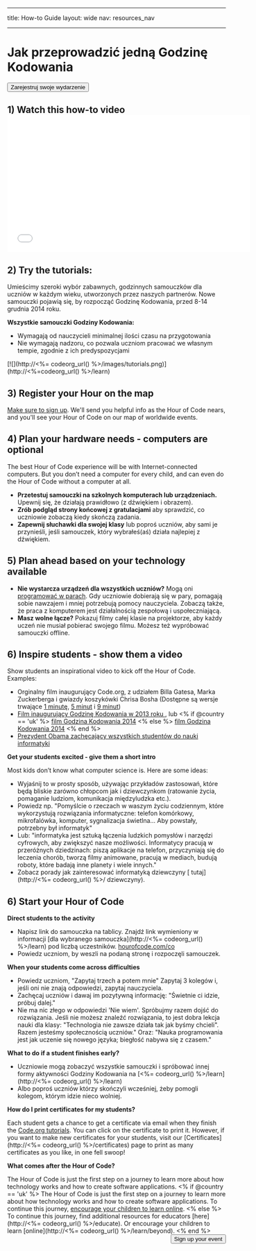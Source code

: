 * * *

title: How-to Guide layout: wide nav: resources_nav

* * *

<div class="row">
  <h1 class="col-sm-6">
    Jak przeprowadzić jedną Godzinę Kodowania
  </h1>
  
  <div class="col-sm-6 button-container centered">
    <a href="<%= hoc_uri('/#join') %>"><button class="signup-button">Zarejestruj swoje wydarzenie</button></a>
  </div>
</div>

## 1) Watch this how-to video <iframe width="560" height="315" src="//www.youtube.com/embed/tQeSke4hIds" frameborder="0" allowfullscreen></iframe>
## 2) Try the tutorials:

Umieścimy szeroki wybór zabawnych, godzinnych samouczków dla uczniów w każdym wieku, utworzonych przez naszych partnerów. Nowe samouczki pojawią się, by rozpocząć Godzinę Kodowania, przed 8-14 grudnia 2014 roku.

**Wszystkie samouczki Godziny Kodowania:**

  * Wymagają od nauczycieli minimalnej ilości czasu na przygotowania
  * Nie wymagają nadzoru, co pozwala uczniom pracować we własnym tempie, zgodnie z ich predyspozycjami

[![](http://<%= codeorg_url() %>/images/tutorials.png)](http://<%=codeorg_url() %>/learn)

## 3) Register your Hour on the map

[Make sure to sign up](<%= hoc_uri('/') %>). We'll send you helpful info as the Hour of Code nears, and you'll see your Hour of Code on our map of worldwide events.

## 4) Plan your hardware needs - computers are optional

The best Hour of Code experience will be with Internet-connected computers. But you don’t need a computer for every child, and can even do the Hour of Code without a computer at all.

  * **Przetestuj samouczki na szkolnych komputerach lub urządzeniach.** Upewnij się, że działają prawidłowo (z dźwiękiem i obrazem).
  * **Zrób podgląd strony końcowej z gratulacjami** aby sprawdzić, co uczniowie zobaczą kiedy skończą zadania. 
  * **Zapewnij słuchawki dla swojej klasy** lub poproś uczniów, aby sami je przynieśli, jeśli samouczek, który wybrałeś(aś) działa najlepiej z dźwiękiem.

## 5) Plan ahead based on your technology available

  * **Nie wystarcza urządzeń dla wszystkich uczniów?** Mogą oni [programować w parach](http://www.ncwit.org/resources/pair-programming-box-power-collaborative-learning). Gdy uczniowie dobierają się w pary, pomagają sobie nawzajem i mniej potrzebują pomocy nauczyciela. Zobaczą także, że praca z komputerem jest działalnością zespołową i uspołeczniającą.
  * **Masz wolne łącze?** Pokazuj filmy całej klasie na projektorze, aby każdy uczeń nie musiał pobierać swojego filmu. Możesz też wypróbować samouczki offline.

## 6) Inspire students - show them a video

Show students an inspirational video to kick off the Hour of Code. Examples:

  * Orginalny film inaugurujący Code.org, z udziałem Billa Gatesa, Marka Zuckerberga i gwiazdy koszykówki Chrisa Bosha (Dostępne są wersje trwające [1 minutę](https://www.youtube.com/watch?v=qYZF6oIZtfc), [5 minut](https://www.youtube.com/watch?v=nKIu9yen5nc) i [9 minut](https://www.youtube.com/watch?v=dU1xS07N-FA))
  * [Film inaugurujący Godzinę Kodowania w 2013 roku ](https://www.youtube.com/watch?v=FC5FbmsH4fw), lub <% if @country == 'uk' %> [film Godzina Kodowania 2014](https://www.youtube.com/watch?v=96B5-JGA9EQ) <% else %> [film Godzina Kodowania 2014](https://www.youtube.com/watch?v=rH7AjDMz_dc&index=2&list=PLzdnOPI1iJNe1WmdkMG-Ca8cLQpdEAL7Q) <% end %>
  * [Prezydent Obama zachęcający wszystkich studentów do nauki informatyki](https://www.youtube.com/watch?v=6XvmhE1J9PY)

**Get your students excited - give them a short intro**

Most kids don’t know what computer science is. Here are some ideas:

  * Wyjaśnij to w prosty sposób, używając przykładów zastosowań, które będą bliskie zarówno chłopcom jak i dziewczynkom (ratowanie życia, pomaganie ludziom, komunikacja międzyludzka etc.).
  * Powiedz np. "Pomyślcie o rzeczach w waszym życiu codziennym, które wykorzystują rozwiązania informatyczne: telefon komórkowy, mikrofalówka, komputer, sygnalizacja świetlna... Aby powstały, potrzebny był informatyk"
  * Lub: "informatyka jest sztuką łączenia ludzkich pomysłów i narzędzi cyfrowych, aby zwiększyć nasze możliwości. Informatycy pracują w przeróżnych dziedzinach: piszą aplikacje na telefon, przyczyniają się do leczenia chorób, tworzą filmy animowane, pracują w mediach, budują roboty, które badają inne planety i wiele innych."
  * Zobacz porady jak zainteresować informatyką dziewczyny [ tutaj](http://<%= codeorg_url() %>/ dziewczyny). 

## 6) Start your Hour of Code

**Direct students to the activity**

  * Napisz link do samouczka na tablicy. Znajdź link wymieniony w informacji [dla wybranego samouczka](http://<%= codeorg_url() %>/learn) pod liczbą uczestników. [hourofcode.com/co](http://hourofcode.com/co)
  * Powiedz uczniom, by weszli na podaną stronę i rozpoczęli samouczek.

**When your students come across difficulties**

  * Powiedz uczniom, "Zapytaj trzech a potem mnie" Zapytaj 3 kolegów i, jeśli oni nie znają odpowiedzi, zapytaj nauczyciela.
  * Zachęcaj uczniów i dawaj im pozytywną informację: "Świetnie ci idzie, próbuj dalej."
  * Nie ma nic złego w odpowiedzi 'Nie wiem'. Spróbujmy razem dojść do rozwiązania. Jeśli nie możesz znaleźć rozwiązania, to jest dobra lekcja nauki dla klasy: "Technologia nie zawsze działa tak jak byśmy chcieli". Razem jesteśmy społecznością uczniów." Oraz: "Nauka programowania jest jak uczenie się nowego języka; biegłość nabywa się z czasem."

**What to do if a student finishes early?**

  * Uczniowie mogą zobaczyć wszystkie samouczki i spróbować innej formy aktywności Godziny Kodowania na [<%= codeorg_url() %>/learn](http://<%= codeorg_url() %>/learn)
  * Albo poproś uczniów którzy skończyli wcześniej, żeby pomogli kolegom, którym idzie nieco wolniej.

**How do I print certificates for my students?**

Each student gets a chance to get a certificate via email when they finish the [Code.org tutorials](http://studio.code.org). You can click on the certificate to print it. However, if you want to make new certificates for your students, visit our [Certificates](http://<%= codeorg_url() %>/certificates) page to print as many certificates as you like, in one fell swoop!

**What comes after the Hour of Code?**

The Hour of Code is just the first step on a journey to learn more about how technology works and how to create software applications. <% if @country == 'uk' %> The Hour of Code is just the first step on a journey to learn more about how technology works and how to create software applications. To continue this journey, [encourage your children to learn online](http://uk.code.org/learn/beyond). <% else %> To continue this journey, find additional resources for educators [here](http://<%= codeorg_url() %>/educate). Or encourage your children to learn [online](http://<%= codeorg_url() %>/learn/beyond). <% end %> <a style="display: block" href="<%= hoc_uri('/#join') %>"><button style="float: right;">Sign up your event</button></a>